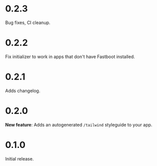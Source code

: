 # 0.2.3

Bug fixes, CI cleanup.

# 0.2.2

Fix initializer to work in apps that don't have Fastboot installed.

# 0.2.1

Adds changelog.

# 0.2.0

**New feature**: Adds an autogenerated `/tailwind` styleguide to your app.

# 0.1.0

Initial release.
